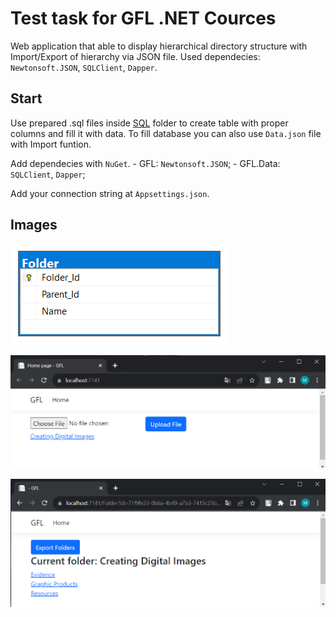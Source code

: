 # Test task for GFL .NET Cources
Web application that able to display hierarchical directory structure with Import/Export of hierarchy via JSON file.
Used dependecies: `Newtonsoft.JSON`, `SQLClient`, `Dapper`.
## Start
Use prepared .sql files inside [SQL]("/sql") folder to create table with proper columns and fill it with data.
To fill database you can also use `Data.json` file with Import funtion.


Add dependecies with `NuGet`.
	- GFL: `Newtonsoft.JSON`;
	- GFL.Data: `SQLClient`, `Dapper`;

Add your connection string at `Appsettings.json`.

## Images

![Table](/img/Table.png)

![Index](/img/Index.png)

![Folder](/img/Folder.png)
